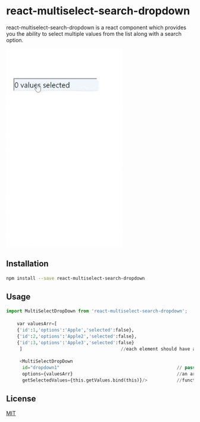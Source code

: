 # react-multiselect-search-dropdown

react-multiselect-search-dropdown is a react component which provides you the ability to select multiple values from the list along with a search option.

![React Multiselect](src/multi.gif)

## Installation

```bash
npm install --save react-multiselect-search-dropdown

```

## Usage

```python
import MultiSelectDropDown from 'react-multiselect-search-dropdown';

    var valuesArr=[
    {'id':1,'options':'Apple','selected':false},
    {'id':2,'options':'Apple2','selected':false},
    {'id':3,'options':'Apple3','selected':false}
     ]                                     //each element should have a unique id,options that will be displayed and 'selected':false

     <MultiSelectDropDown
      id="dropdown1"                                            // pass a unique id for each multiselectdropdown
      options={valuesArr}                                       //an array with {id,value to be displayed,'selected':'false'}
      getSelectedValues={this.getValues.bind(this)}/>           //function that will give back all the selected values 
```


## License
[MIT](https://choosealicense.com/licenses/mit/)